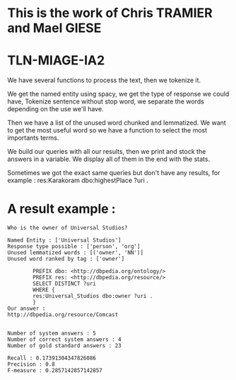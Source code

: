 # This is the work of Chris TRAMIER and Mael GIESE

# TLN-MIAGE-IA2

We have several functions to process the text, then we tokenize it.

We get the named entity using spacy, we get the type of response we could have, Tokenize sentence without stop word, we separate the words depending on the use we'll have.

Then we have a list of the unused word chunked and lemmatized. We want to get the most useful word so we have a function to select the most importants terms.

We build our queries with all our results, then we print and stock the answers in a variable. We display all of them in the end with the stats.

Sometimes we got the exact same queries but don't have any results, for example : res:Karakoram dbo:highestPlace ?uri .

# A result example : 

```
Who is the owner of Universal Studios?

Named Entity : ['Universal Studios']
Response type possible : ['person', 'org']
Unused lemmatized words : [('owner', 'NN')]
Unused word ranked by tag : ['owner']

        PREFIX dbo: <http://dbpedia.org/ontology/>
        PREFIX res: <http://dbpedia.org/resource/>
        SELECT DISTINCT ?uri
        WHERE {
        res:Universal_Studios dbo:owner ?uri .
        }
Our answer : 
http://dbpedia.org/resource/Comcast


Number of system answers : 5
Number of correct system answers : 4
Number of gold standard answers : 23

Recall : 0.17391304347826086
Precision : 0.8
F-measure : 0.2857142857142857
```
